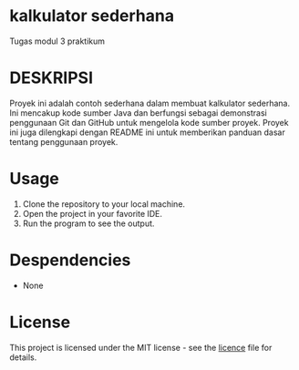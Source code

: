 # kalkulator sederhana
Tugas modul 3 praktikum
# DESKRIPSI
Proyek ini adalah contoh sederhana dalam membuat kalkulator sederhana. Ini mencakup kode sumber Java dan berfungsi sebagai demonstrasi penggunaan Git dan GitHub untuk mengelola kode sumber proyek. Proyek ini juga dilengkapi dengan README ini untuk memberikan panduan dasar tentang penggunaan proyek.
# Usage
1. Clone the repository to your local machine.
2. Open the project in your favorite IDE.
3. Run the program to see the output.
# Despendencies
- None
# License
This project is licensed under the MIT license - see the [licence](LICENSE) file for details.
